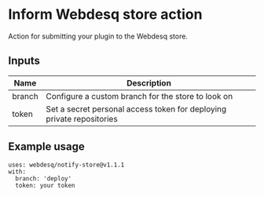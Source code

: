 # Inform Webdesq store action

Action for submitting your plugin to the Webdesq store.

## Inputs

Name     | Description
-------- | -------------
branch   | Configure a custom branch for the store to look on
token    | Set a secret personal access token for deploying private repositories

## Example usage

```
uses: webdesq/notify-store@v1.1.1
with:
  branch: 'deploy'
  token: your token
```

